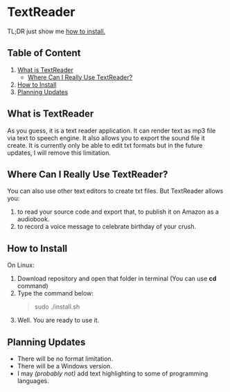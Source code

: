 # TextReader

TL;DR just show me [how to install.](#2)

## Table of Content

1. [What is TextReader](#0)
   * [Where Can I Really Use TextReader?](#1)
2. [How to Install](#2)
3. [Planning Updates](#3)

<h2 id="0">What is TextReader</h2>
As you guess, it is a text reader application. It can render text as mp3 file via text to speech engine. It also allows you to export the sound file it create. It is currently only be able to edit txt formats but in the future updates, I will remove this limitation.

<h2 id="1">Where Can I Really Use TextReader?</h2>
You can also use other text editors to create txt files. But TextReader allows you:

   1. to read your source code and export that, to publish it on Amazon as a audiobook.
   2. to record a voice message to celebrate birthday of your crush.

<h2 id="2">How to Install</h2>
On Linux:

   1. Download repository and open that folder in terminal (You can use **cd** command)
   2. Type the command below:
       > sudo ./install.sh
   3. Well. You are ready to use it.

<h2 id="3">Planning Updates</h2>

* There will be no format limitation.
* There will be a Windows version.
* I may *(probably not)* add text highlighting to some of programming languages.